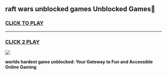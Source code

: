 
## raft wars unblocked games Unblocked Games👋
<h3>
<a href="https://premium.freeplayer.one?title=raft_wars_unblocked_games&ref=16F">CLICK TO PLAY</a></h3>
<hr>

<h3>
<a href="https://premium.freeplayer.one?title=raft_wars_unblocked_games&ref=16F">CLICK 2 PLAY</a>
  
</h3>

<a href="https://premium.freeplayer.one?title=raft_wars_unblocked_games&ref=16F/"><img src="https://clearcache.store/games.png"></a>


**worlds hardest game unblocked: Your Gateway to Fun and Accessible Online Gaming**
